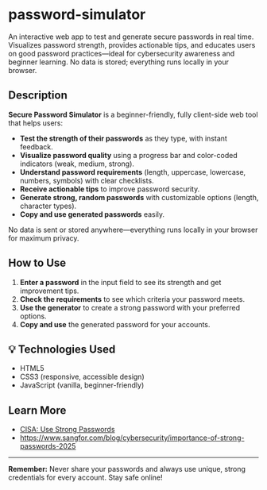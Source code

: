 # password-simulator
An interactive web app to test and generate secure passwords in real time. Visualizes password strength, provides actionable tips, and educates users on good password practices—ideal for cybersecurity awareness and beginner learning. No data is stored; everything runs locally in your browser.

## Description

**Secure Password Simulator** is a beginner-friendly, fully client-side web tool that helps users:

- **Test the strength of their passwords** as they type, with instant feedback.
- **Visualize password quality** using a progress bar and color-coded indicators (weak, medium, strong).
- **Understand password requirements** (length, uppercase, lowercase, numbers, symbols) with clear checklists.
- **Receive actionable tips** to improve password security.
- **Generate strong, random passwords** with customizable options (length, character types).
- **Copy and use generated passwords** easily.

No data is sent or stored anywhere—everything runs locally in your browser for maximum privacy.

##  How to Use

1. **Enter a password** in the input field to see its strength and get improvement tips.
2. **Check the requirements** to see which criteria your password meets.
3. **Use the generator** to create a strong password with your preferred options.
4. **Copy and use** the generated password for your accounts.

## 💡 Technologies Used
- HTML5
- CSS3 (responsive, accessible design)
- JavaScript (vanilla, beginner-friendly)

## Learn More
- [CISA: Use Strong Passwords](https://www.cisa.gov/secure-our-world/use-strong-passwords)
- https://www.sangfor.com/blog/cybersecurity/importance-of-strong-passwords-2025
---

**Remember:** Never share your passwords and always use unique, strong credentials for every account. Stay safe online!

